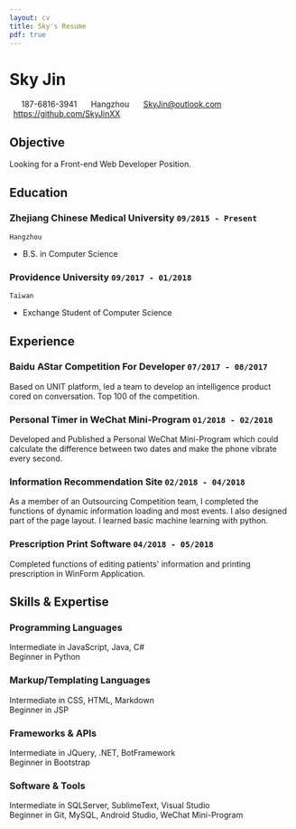 ```yaml
---
layout: cv
title: Sky's Resume
pdf: true
---
```

# Sky __Jin__

<div id="webaddress">
<i class="fi-telephone" style="margin-left:1em"></i>
<span style="margin-left:0.5em">187-6816-3941</span>
<i class="fi-home" style="margin-left:1em"></i>
<span style="margin-left:0.5em">Hangzhou</span>
<i class="fi-mail" style="margin-left:1em"></i>
<a href="SkyJin@outlook.com" style="margin-left:0.5em">SkyJin@outlook.com</a>
<i class="fi-social-github" style="margin-left:1em"></i>
<a href="https://github.com/SkyJinXX" style="margin-left:0.5em">https://github.com/SkyJinXX</a>
</div>

## Objective 
Looking for a Front-end Web Developer Position.

## Education

### __Zhejiang Chinese Medical University__ `09/2015 - Present`
```
Hangzhou
```
- B.S. in Computer Science  

### __Providence University__ `09/2017 - 01/2018`
```
Taiwan
```
- Exchange Student of Computer Science  

## Experience

### __Baidu AStar Competition For Developer__  `07/2017 - 08/2017`  
Based on UNIT platform, led a team to develop an intelligence product cored on conversation. Top 100 of the competition.
### __Personal Timer in WeChat Mini-Program__  `01/2018 - 02/2018`  
Developed and Published a Personal WeChat Mini-Program which could calculate the difference between two dates and make the phone vibrate every second. 
### __Information Recommendation Site__  `02/2018 - 04/2018`  
As a member of an Outsourcing Competition team, I completed the functions of dynamic information loading and most events. I also designed part of the page layout. I learned basic machine learning with python.  
### __Prescription Print Software__  `04/2018 - 05/2018`  
Completed functions of editing patients' information and printing prescription in WinForm Application. 


## Skills & Expertise

### __Programming Languages__
Intermediate in JavaScript, Java, C#  
Beginner in Python  
### __Markup/Templating Languages__  
Intermediate in CSS, HTML, Markdown  
Beginner in JSP  
### __Frameworks & APIs__  
Intermediate in JQuery, .NET, BotFramework  
Beginner in Bootstrap  
### __Software & Tools__
Intermediate in SQLServer, SublimeText, Visual Studio  
Beginner in Git, MySQL, Android Studio, WeChat Mini-Program


